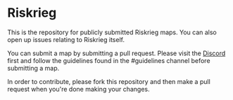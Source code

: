 # Riskrieg
This is the repository for publicly submitted Riskrieg maps. You can also open up issues relating to Riskrieg itself.

You can submit a map by submitting a pull request. Please visit the [Discord](https://discord.com/invite/JCV6rSq) first and follow the guidelines found in the #guidelines channel before submitting a map.

In order to contribute, please fork this repository and then make a pull request when you're done making your changes.
